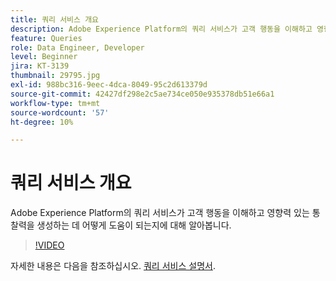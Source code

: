 ```yaml
---
title: 쿼리 서비스 개요
description: Adobe Experience Platform의 쿼리 서비스가 고객 행동을 이해하고 영향력 있는 통찰력을 생성하는 데 어떻게 도움이 되는지에 대해 알아봅니다.
feature: Queries
role: Data Engineer, Developer
level: Beginner
jira: KT-3139
thumbnail: 29795.jpg
exl-id: 988bc316-9eec-4dca-8049-95c2d613379d
source-git-commit: 42427df298e2c5ae734ce050e935378db51e66a1
workflow-type: tm+mt
source-wordcount: '57'
ht-degree: 10%

---
```


# 쿼리 서비스 개요

Adobe Experience Platform의 쿼리 서비스가 고객 행동을 이해하고 영향력 있는 통찰력을 생성하는 데 어떻게 도움이 되는지에 대해 알아봅니다.

>[!VIDEO](https://video.tv.adobe.com/v/29795?quality=12&learn=on)

자세한 내용은 다음을 참조하십시오. [쿼리 서비스 설명서](https://experienceleague.adobe.com/docs/experience-platform/query/home.html?lang=ko).
